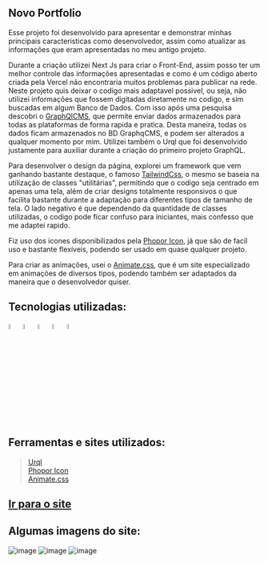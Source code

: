 ## Novo Portfolio

Esse projeto foi desenvolvido para apresentar e demonstrar minhas principais caracteristicas como desenvolvedor, assim como atualizar as informações que eram apresentadas no meu antigo projeto.

Durante a criação utilizei Next Js para criar o Front-End, assim posso ter um melhor controle das informações apresentadas e como é um código aberto criada pela Vercel não encontraria muitos problemas para publicar na rede. 
Neste projeto quis deixar o codigo mais adaptavel possivel, ou seja, não utilizei informações que fossem digitadas diretamente no codigo, e sim buscadas em algum Banco de Dados. Com isso após uma pesquisa descobri o <a href="https://app.hygraph.com/" target="_blank" >GraphQlCMS</a>, que permite enviar dados armazenados para todas as plataformas de forma rapida e pratica. Desta maneira, todas os dados ficam armazenados no BD GraphqCMS, e podem ser alterados a qualquer momento por mim. 
Utilizei também o Urql que foi desenvolvido justamente para auxiliar durante a criação do primeiro projeto GraphQL.

Para desenvolver o design da página, explorei um framework que vem ganhando bastante destaque, o famoso <a href="https://tailwindcss.com/" target="_blank" >TailwindCss</a>, o mesmo se baseia na utilização de classes "utilitárias", permitindo que o codigo seja centrado em apenas uma tela, além de criar designs totalmente responsivos o que facilita bastante durante a adaptação para diferentes tipos de tamanho de tela. O lado negativo é que dependendo da quantidade de classes utilizadas, o codigo pode ficar confuso para iniciantes, mais confesso que me adaptei rapido.

Fiz uso dos icones disponibilizados pela <a href="https://phosphoricons.com/">Phopor Icon</a>, já que são de facil uso e bastante flexíveis, podendo ser usado em quase qualquer projeto.

Para criar as animações, usei o <a href="https://animate.style/">Animate.css</a>, que é um site especializado em animações de diversos tipos, podendo também ser adaptados da maneira que o desenvolvedor quiser.

## Tecnologias utilizadas:<br/>
<div style="display: inline-block; width: 100%;">
  <img src="https://cdn.jsdelivr.net/gh/devicons/devicon/icons/nextjs/nextjs-original.svg"  width="5%"/>
  <img src="https://cdn.jsdelivr.net/gh/devicons/devicon/icons/javascript/javascript-original.svg" width="5%"/>
  <img src="https://cdn.jsdelivr.net/gh/devicons/devicon/icons/graphql/graphql-plain.svg" width="5%"/>
  <img src="https://cdn.jsdelivr.net/gh/devicons/devicon/icons/tailwindcss/tailwindcss-plain.svg" width="5%" />
  <img src="https://cdn.jsdelivr.net/gh/devicons/devicon/icons/typescript/typescript-original.svg" width="5%"/>
</div>

## Ferramentas e sites utilizados:<br/>
><a href="https://github.com/urql-graphql/urql">Urql</a><br/>
><a href="https://phosphoricons.com/">Phopor Icon</a><br/>
><a href="https://animate.style/">Animate.css</a><br/>

## <a href="https://portifolio-new-next.vercel.app/">Ir para o site</a><br/>

## Algumas imagens do site:<br/>
![image](https://user-images.githubusercontent.com/62970346/236343297-7703ebfc-11e6-4de6-ae8e-8a2a0feed6ef.png)
![image](https://user-images.githubusercontent.com/62970346/236343382-aecae44f-153f-4e5d-9419-8b6689728879.png)
![image](https://user-images.githubusercontent.com/62970346/236343466-96dca030-4731-4dcc-8c87-da4160808963.png)



